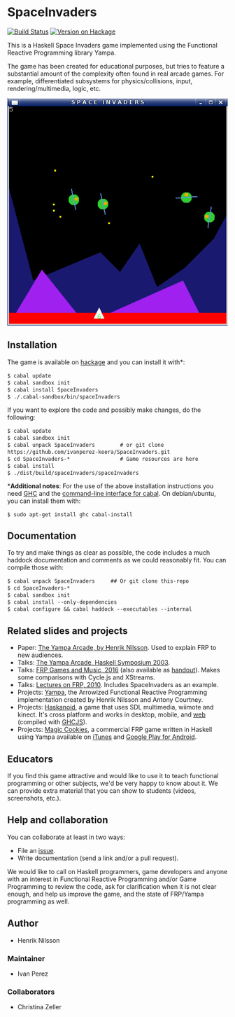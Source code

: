 # SpaceInvaders

[![Build Status](https://travis-ci.org/ivanperez-keera/SpaceInvaders.svg?branch=master)](https://travis-ci.org/ivanperez-keera/SpaceInvaders)
[![Version on Hackage](https://img.shields.io/hackage/v/SpaceInvaders.svg)](https://hackage.haskell.org/package/SpaceInvaders)

This is a Haskell Space Invaders game implemented using the Functional
Reactive Programming library Yampa.

The game has been created for educational purposes, but tries to feature a
substantial amount of the complexity often found in real arcade games. For example,
differentiated subsystems for physics/collisions, input, rendering/multimedia, logic, etc.

![SpaceInvaders on Debian](screenshots/debian.png?raw=true)

## Installation

The game is available on [hackage](https://hackage.haskell.org/package/SpaceInvaders) and you can install it with*:

```
$ cabal update
$ cabal sandbox init
$ cabal install SpaceInvaders
$ ./.cabal-sandbox/bin/spaceInvaders
```

If you want to explore the code and possibly make changes, do the following:

```
$ cabal update
$ cabal sandbox init
$ cabal unpack SpaceInvaders        # or git clone https://github.com/ivanperez-keera/SpaceInvaders.git
$ cd SpaceInvaders-*                # Game resources are here
$ cabal install
$ ./dist/build/spaceInvaders/spaceInvaders
```

*__Additional notes__:
For the use of the above installation instructions you need [GHC](https://www.haskell.org/ghc/) and the [command-line interface for cabal](https://github.com/haskell/cabal/tree/master/cabal-install). On debian/ubuntu, you can install them with:

```
$ sudo apt-get install ghc cabal-install
```

## Documentation

To try and make things as clear as possible, the code includes a much haddock
documentation and comments as we could reasonably fit. You can compile those with:

```
$ cabal unpack SpaceInvaders     ## Or git clone this-repo
$ cd SpaceInvaders-*
$ cabal sandbox init
$ cabal install --only-dependencies
$ cabal configure && cabal haddock --executables --internal
```

## Related slides and projects

* Paper: [The Yampa Arcade, by Henrik Nilsson](http://www.cs.nott.ac.uk/~psznhn/papers.html#hw2003). Used to explain FRP to new audiences.
* Talks: [The Yampa Arcade, Haskell Symposium 2003](http://www.cs.nott.ac.uk/~psznhn/Talks/HW2003-YampaArcade.pdf).
* Talks: [FRP Games and Music, 2016](http://www.cs.nott.ac.uk/~psznhn/Talks/7digital-July2016-IntroductionToFRPAndYampaThroughGamesAndMusic.pdf) (also available as [handout](http://www.cs.nott.ac.uk/~psznhn/Talks/7digital-July2016-IntroductionToFRPAndYampaThroughGamesAndMusic-4up.pdf)). Makes some comparisons with Cycle.js and XStreams.
* Talks: [Lectures on FRP, 2010](http://www.cs.nott.ac.uk/~psznhn/ITU-FRP2010/ITU-FRP2010.html). Includes SpaceInvaders as an example.
* Projects: [Yampa](http://github.com/ivanperez-keera/Yampa), the Arrowized Functional Reactive Programming implementation created by Henrik Nilsson and Antony Courtney.
* Projects: [Haskanoid](https://github.com/ivanperez-keera/haskanoid), a game that uses SDL multimedia, wiimote and kinect. It's cross platform and works in desktop, mobile, and [web](http://ivanperez-keera.github.io/haskanoid/haskanoid.jsexe/index.html) (compiled with [GHCJS](https://github.com/ghcjs/ghcjs)).
* Projects: [Magic Cookies](https://github.com/keera-studios/magic-cookies), a commercial FRP game written in Haskell using Yampa available on [iTunes](https://itunes.apple.com/us/app/magic-cookies/id1244709871) and [Google Play for Android](https://play.google.com/store/apps/details?id=uk.co.keera.games.magiccookies&hl=en).

## Educators

If you find this game attractive and would like to use it to teach functional
programming or other subjects, we'd be very happy to know about it. We can
provide extra material that you can show to students (videos, screenshots,
etc.).

## Help and collaboration

You can collaborate at least in two ways:

* File an [issue](https://github.com/ivanperez-keera/SpaceInvaders/issues).
* Write documentation (send a link and/or a pull request).

We would like to call on Haskell programmers, game developers and anyone with an interest in Functional Reactive Programming and/or Game Programming to review the code, ask for clarification when it is not clear enough, and help us improve the game, and the state of FRP/Yampa programming as well.

## Author

* Henrik Nilsson

### Maintainer

* Ivan Perez

### Collaborators

* Christina Zeller
